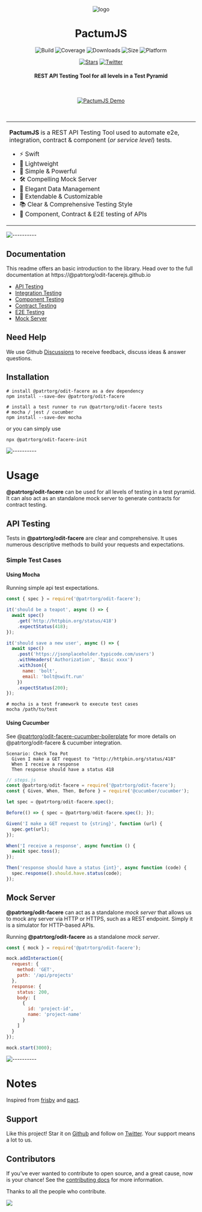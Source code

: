 <span align="center">

![logo](./assets/logo-icon-small.svg)

# PactumJS

![Build](https://github.com/patrtorg/odit-facere/workflows/Build/badge.svg?branch=master)
![Coverage](https://img.shields.io/codeclimate/coverage/ASaiAnudeep/@patrtorg/odit-facere)
![Downloads](https://img.shields.io/npm/dt/@patrtorg/odit-facere)
![Size](https://img.shields.io/bundlephobia/minzip/@patrtorg/odit-facere)
![Platform](https://img.shields.io/node/v/@patrtorg/odit-facere)

[![Stars](https://img.shields.io/github/stars/@patrtorg/odit-facerejs/@patrtorg/odit-facere?style=social)](https://github.com/patrtorg/odit-facere/stargazers)
[![Twitter](https://img.shields.io/twitter/follow/@patrtorg/odit-facerejs?label=Follow&style=social)](https://twitter.com/@patrtorg/odit-facerejs)

#### REST API Testing Tool for all levels in a Test Pyramid

</span>

<br />
<p align="center"><a href="https://@patrtorg/odit-facerejs.github.io"><img src="https://raw.githubusercontent.com/@patrtorg/odit-facerejs/@patrtorg/odit-facere/master/assets/demo.gif" alt="PactumJS Demo"/></a>
</p>
<br />

<table>
<tr>
<td>

**PactumJS** is a REST API Testing Tool used to automate e2e, integration, contract & component (*or service level*) tests.

- ⚡ Swift
- 🎈 Lightweight
- 🚀 Simple & Powerful
- 🛠️ Compelling Mock Server
- 💎 Elegant Data Management
- 🔧 Extendable & Customizable
- 📚 Clear & Comprehensive Testing Style
- 🔗 Component, Contract & E2E testing of APIs

</td>
</tr>
</table>

![----------](https://raw.githubusercontent.com/@patrtorg/odit-facerejs/@patrtorg/odit-facere/master/assets/rainbow.png)

## Documentation

This readme offers an basic introduction to the library. Head over to the full documentation at https://@patrtorg/odit-facerejs.github.io

- [API Testing](https://@patrtorg/odit-facerejs.github.io/guides/api-testing)
- [Integration Testing](https://@patrtorg/odit-facerejs.github.io/guides/integration-testing)
- [Component Testing](https://@patrtorg/odit-facerejs.github.io/guides/component-testing)
- [Contract Testing](https://@patrtorg/odit-facerejs.github.io/guides/contract-testing)
- [E2E Testing](https://@patrtorg/odit-facerejs.github.io/guides/e2e-testing)
- [Mock Server](https://@patrtorg/odit-facerejs.github.io/guides/mock-server)

## Need Help

We use Github [Discussions](https://github.com/patrtorg/odit-facere/discussions) to receive feedback, discuss ideas & answer questions.

## Installation

```shell
# install @patrtorg/odit-facere as a dev dependency
npm install --save-dev @patrtorg/odit-facere

# install a test runner to run @patrtorg/odit-facere tests
# mocha / jest / cucumber
npm install --save-dev mocha
```

or you can simply use

```bash
npx @patrtorg/odit-facere-init
```

![----------](https://raw.githubusercontent.com/@patrtorg/odit-facerejs/@patrtorg/odit-facere/master/assets/rainbow.png)

# Usage

**@patrtorg/odit-facere** can be used for all levels of testing in a test pyramid. It can also act as an standalone mock server to generate contracts for contract testing.

## API Testing

Tests in **@patrtorg/odit-facere** are clear and comprehensive. It uses numerous descriptive methods to build your requests and expectations. 

### Simple Test Cases

#### Using Mocha

Running simple api test expectations.

```js
const { spec } = require('@patrtorg/odit-facere');

it('should be a teapot', async () => {
  await spec()
    .get('http://httpbin.org/status/418')
    .expectStatus(418);
});

it('should save a new user', async () => {
  await spec()
    .post('https://jsonplaceholder.typicode.com/users')
    .withHeaders('Authorization', 'Basic xxxx')
    .withJson({
      name: 'bolt',
      email: 'bolt@swift.run'
    })
    .expectStatus(200);
});
```

```shell
# mocha is a test framework to execute test cases
mocha /path/to/test
```

#### Using Cucumber

See [@patrtorg/odit-facere-cucumber-boilerplate](https://github.com/patrtorg/odit-facere-cucumber-boilerplate) for more details on @patrtorg/odit-facere & cucumber integration.

```gherkin
Scenario: Check Tea Pot
  Given I make a GET request to "http://httpbin.org/status/418"
  When I receive a response
  Then response should have a status 418
```

```js
// steps.js
const @patrtorg/odit-facere = require('@patrtorg/odit-facere');
const { Given, When, Then, Before } = require('@cucumber/cucumber');

let spec = @patrtorg/odit-facere.spec();

Before(() => { spec = @patrtorg/odit-facere.spec(); });

Given('I make a GET request to {string}', function (url) {
  spec.get(url);
});

When('I receive a response', async function () {
  await spec.toss();
});

Then('response should have a status {int}', async function (code) {
  spec.response().should.have.status(code);
});
```

## Mock Server

**@patrtorg/odit-facere** can act as a standalone *mock server* that allows us to mock any server via HTTP or HTTPS, such as a REST endpoint. Simply it is a simulator for HTTP-based APIs.

Running **@patrtorg/odit-facere** as a standalone *mock server*.

```js
const { mock } = require('@patrtorg/odit-facere');

mock.addInteraction({
  request: {
    method: 'GET',
    path: '/api/projects'
  },
  response: {
    status: 200,
    body: [
      {
        id: 'project-id',
        name: 'project-name'
      }
    ]
  }
});

mock.start(3000);
```

![----------](https://raw.githubusercontent.com/@patrtorg/odit-facerejs/@patrtorg/odit-facere/master/assets/rainbow.png)

# Notes

Inspired from [frisby](https://docs.frisbyjs.com/) and [pact](https://docs.pact.io).

## Support

Like this project! Star it on [Github](https://github.com/patrtorg/odit-facere/stargazers) and follow on [Twitter](https://twitter.com/@patrtorg/odit-facerejs). Your support means a lot to us.

## Contributors

If you've ever wanted to contribute to open source, and a great cause, now is your chance! See the [contributing docs](https://github.com/patrtorg/odit-facere/blob/master/CONTRIBUTING.md) for more information.

Thanks to all the people who contribute.

<a href="https://github.com/patrtorg/odit-facere/graphs/contributors">
  <img src="https://contrib.rocks/image?repo=@patrtorg/odit-facerejs/@patrtorg/odit-facere" />
</a>
<br />